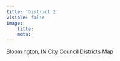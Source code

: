 ```yaml
---
title: 'District 2'
visible: false
image:
    title:
    meta:
---
```

[Bloomington, IN City Council Districts Map](
https://bloomington.in.gov/gisdata/mapgallery/CityGovernment/catalog/CityCouncil/CityCouncilDistricts/CityCouncilDistrictMap_36x48.pdf)
